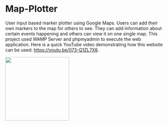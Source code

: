 # Map-Plotter
User input based marker plotter using Google Maps. 
Users can add their own markers to the map for others to see. 
They can add information about certain events happening and others can view it on one single map. 
This project used WAMP Server and phpmyadmin to execute the web application. 
Here is a quick YouTube video demonstrating how this website can be used: https://youtu.be/073-Q1ZL7X8. 

<img src="https://imgur.com/a/QhYMWsx" width=200><br>

